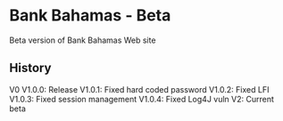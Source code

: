 # Bank Bahamas - Beta


Beta version of Bank Bahamas Web site


History
-------
V0
V1.0.0: Release
V1.0.1: Fixed hard coded password
V1.0.2: Fixed LFI
V1.0.3: Fixed session management
V1.0.4: Fixed Log4J vuln
V2: Current beta
